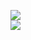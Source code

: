 [![](https://img.shields.io/badge/Made%20With-Github%20Spray-lightgrey.svg?style=for-the-badge&logo=github)](https://github.com/Annihil/github-spray#29487)  
[![](https://i.imgur.com/2DrTn0Z.gif)](https://github.com/Annihil/github-spray)